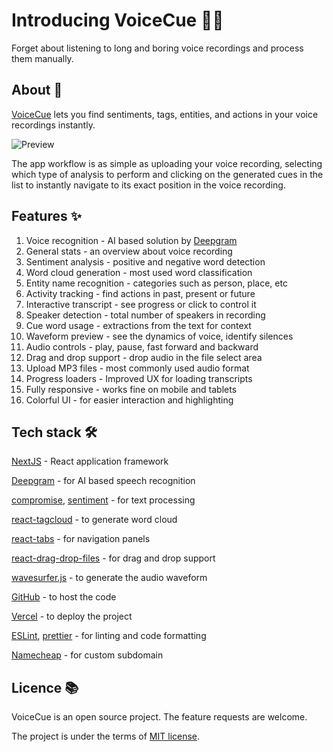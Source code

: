 # Introducing VoiceCue 📢📍

Forget about listening to long and boring voice recordings and process them manually.

## About 👀

[VoiceCue](https://cue.madza.dev) lets you find sentiments, tags, entities, and actions in your voice recordings instantly.

![Preview](https://github.com/madzadev/voice-cue/blob/main/public/media-card.png)

The app workflow is as simple as uploading your voice recording, selecting which type of analysis to perform and clicking on the generated cues in the list to instantly navigate to its exact position in the voice recording.

## Features ✨

1. Voice recognition - AI based solution by [Deepgram](https://deepgram.com)
2. General stats - an overview about voice recording
3. Sentiment analysis - positive and negative word detection
4. Word cloud generation - most used word classification
5. Entity name recognition - categories such as person, place, etc
6. Activity tracking - find actions in past, present or future
7. Interactive transcript - see progress or click to control it
8. Speaker detection - total number of speakers in recording
9. Cue word usage - extractions from the text for context
10. Waveform preview - see the dynamics of voice, identify silences
11. Audio controls - play, pause, fast forward and backward
12. Drag and drop support - drop audio in the file select area
13. Upload MP3 files - most commonly used audio format
14. Progress loaders - Improved UX for loading transcripts
15. Fully responsive - works fine on mobile and tablets
16. Colorful UI - for easier interaction and highlighting

## Tech stack 🛠️

[NextJS](https://nextjs.org) - React application framework

[Deepgram](https://deepgram.com) - for AI based speech recognition

[compromise](https://www.npmjs.com/package/compromise), [sentiment](https://www.npmjs.com/package/sentiment) - for text processing

[react-tagcloud](https://www.npmjs.com/package/react-tagcloud) - to generate word cloud

[react-tabs](https://www.npmjs.com/package/react-tabs) - for navigation panels

[react-drag-drop-files](https://www.npmjs.com/package/react-drag-drop-files) - for drag and drop support

[wavesurfer.js](https://www.npmjs.com/package/wavesurfer.js) - to generate the audio waveform

[GitHub](https://github.com) - to host the code

[Vercel](https://vercel.com) - to deploy the project

[ESLint](https://eslint.org/), [prettier](https://prettier.io/) - for linting and code formatting

[Namecheap](https://namecheap.com) - for custom subdomain

## Licence 📚

VoiceCue is an open source project. The feature requests are welcome.

The project is under the terms of [MIT license](https://choosealicense.com/licenses/mit/).
